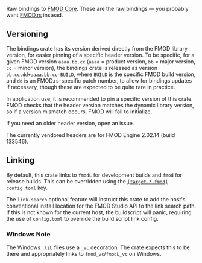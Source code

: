 Raw bindings to [FMOD Core](https://fmod.com/core). These are the raw
bindings — you probably want [FMOD.rs](https://lib.rs/fmod-rs) instead.

## Versioning

The bindings crate has its version derived directly from the FMOD library
version, for easier pinning of a specific header version. To be specific, for
a given FMOD version `aaaa.bb.cc` (`aaaa` = product version, `bb` = major
version, `cc` = minor version), the bindings crate is released as version
`bb.cc.dd+aaaa.bb.cc-BUILD`, where `BUILD` is the specific FMOD build version,
and `dd` is an FMOD.rs-specific patch number, to allow for bindings updates if
necessary, though these are expected to be quite rare in practice.

In application use, it is recommended to pin a specific version of this crate.
FMOD checks that the header version matches the dynamic library version, so if
a version mismatch occurs, FMOD will fail to initialize.

If you need an older header version, open an issue.

The currently vendored headers are for FMOD Engine 2.02.14 (build 133546).

## Linking

By default, this crate links to `fmodL` for development builds and
`fmod` for release builds. This can be overridden using the
[`[target.*.fmod]`][links] `config.toml` key.

[links]: https://doc.rust-lang.org/cargo/reference/build-scripts.html#overriding-build-scripts

The `link-search` optional feature will instruct this crate to add the host's
conventional install location for the FMOD Studio API to the link search path.
If this is not known for the current host, the buildscript will panic,
requiring the use of `config.toml` to override the build script link config.

### Windows Note

The Windows `.lib` files use a `_vc` decoration. The crate expects this to be
there and appropriately links to `fmod_vc`/`fmodL_vc` on Windows.
